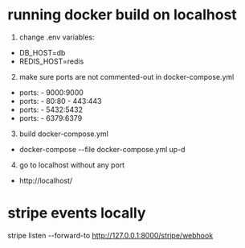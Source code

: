 # running docker build on localhost

1. change .env variables:

- DB_HOST=db
- REDIS_HOST=redis

2. make sure ports are not commented-out in docker-compose.yml

- ports: - 9000:9000
- ports: - 80:80 - 443:443
- ports: - 5432:5432
- ports: - 6379:6379

3. build docker-compose.yml

- docker-compose --file docker-compose.yml up-d

4. go to localhost without any port

- http://localhost/

# stripe events locally

stripe listen --forward-to http://127.0.0.1:8000/stripe/webhook
